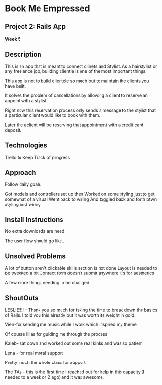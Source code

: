 # Book Me Empressed


## Project 2: Rails App

#### Week 5

## Description

This is an app that is meant to connect clinets and Stylist.
As a hairstylist or any freelance job, building clientle is one of 
the most important things. 

This app is not to build clientele so much but to maintain the clients 
you have built.

It solves the problem of cancellations by allowing a client to reserve
an appoint with a stylist.

Right now this reservation process only sends a message to the stylist
that a particular client would like to book with them.

Later the aclient will be reserving that appointment with a credit
card deposit.

##  Technologies

Trello to Keep Track of progress


## Approach 

Follow daily goals

Got models and controllers set up then 
Worked on some styling just to get somewhat of a visual
Went back to wiring
And toggled back and forth btwn styling and wiring

##  Install Instructions

No extra downloads are need

The user flow should go like..


## Unsolved Problems 

A lot of button aren't clickable
skills section is not done
Layout is needed to be tweeked a bit
Contact form doesn't submit anywhere it's for aesthetics

A few more things needing to be changed 

## ShoutOuts

LESLIE!!!! - Thsnk you so much for tsking the time to break down the basics of Rails.
I told you this already but it was worth its weight in gold.

Vien-for sending me music while I work which inspired my theme

Of course Illias for guiding me through the process

Kaleb- sat down and worked out some real kinks and was so patient

Lena - for real moral support 


Pretty much the whole class for support 


The TAs - this is the first time I reached out for help in this capacity (I needed to a week or 2 ago) and it was awesome.
